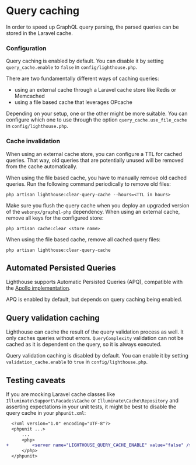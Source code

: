 # Query caching

In order to speed up GraphQL query parsing, the parsed queries can be stored in the Laravel cache.

### Configuration

Query caching is enabled by default.
You can disable it by setting `query_cache.enable` to `false` in `config/lighthouse.php`.

There are two fundamentally different ways of caching queries:

- using an external cache through a Laravel cache store like Redis or Memcached
- using a file based cache that leverages OPcache

Depending on your setup, one or the other might be more suitable.
You can configure which one to use through the option `query_cache.use_file_cache` in `config/lighthouse.php`.

### Cache invalidation

When using an external cache store, you can configure a TTL for cached queries.
That way, old queries that are potentially unused will be removed from the cache automatically.

When using the file based cache, you have to manually remove old cached queries.
Run the following command periodically to remove old files:

```shell
php artisan lighthouse:clear-query-cache --hours=<TTL in hours>
```

Make sure you flush the query cache when you deploy an upgraded version of the `webonyx/graphql-php` dependency.
When using an external cache, remove all keys for the configured store:

```shell
php artisan cache:clear <store name>
```

When using the file based cache, remove all cached query files:

```shell
php artisan lighthouse:clear-query-cache
```

## Automated Persisted Queries

Lighthouse supports Automatic Persisted Queries (APQ), compatible with the
[Apollo implementation](https://www.apollographql.com/docs/apollo-server/performance/apq).

APQ is enabled by default, but depends on query caching being enabled.

## Query validation caching

Lighthouse can cache the result of the query validation process as well.
It only caches queries without errors.
`QueryComplexity` validation can not be cached as it is dependent on the query, so it is always executed.

Query validation caching is disabled by default.
You can enable it by setting `validation_cache.enable` to `true` in `config/lighthouse.php`.

## Testing caveats

If you are mocking Laravel cache classes like `Illuminate\Support\Facades\Cache` or `Illuminate\Cache\Repository` and asserting expectations in your unit tests, it might be best to disable the query cache in your `phpunit.xml`:

```diff
  <?xml version="1.0" encoding="UTF-8"?>
  <phpunit ...>
      ...
      <php>
+         <server name="LIGHTHOUSE_QUERY_CACHE_ENABLE" value="false" />
      </php>
  </phpunit>
```
